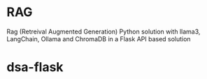 # RAG
Rag (Retreival Augmented Generation) Python solution with llama3, LangChain, Ollama and ChromaDB in a Flask API based solution
# dsa-flask
